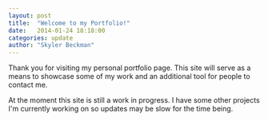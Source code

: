 ```yaml
---
layout: post
title:  "Welcome to my Portfolio!"
date:   2014-01-24 18:18:00
categories: update
author: "Skyler Beckman"
---
```


Thank you for visiting my personal portfolio page. This site will serve as a means to showcase some of my work and an additional tool for people to contact me.

At the moment this site is still a work in progress. I have some other projects I'm currently working on so updates may be slow for the time being.

